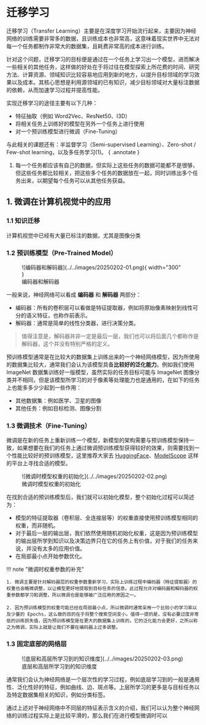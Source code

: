 # 迁移学习

迁移学习（Transfer Learning）主要是在深度学习开始流行起来，主要因为神经网络的训练需要非常多的数据，且训练成本也非常高，这意味着现实世界中无法对每一个任务都制作非常大的数据集，且耗费非常高的成本进行训练。

针对这个问题，迁移学习的目标便是通过在一个任务上学习出一个模型，进而解决一些相关的其他任务，这样做的好处在于将过往在模型探索上所花费的时间、研究方法、计算资源、领域知识比较容易地应用到新的地方，以提升目标领域的学习效果以及成本。其核心思想是利用源领域的已有知识，减少目标领域对大量标注数据的依赖，从而加速学习过程并提高性能。

实现迁移学习的途径主要有以下几种：

- 特征抽取（例如 Word2Vec、ResNet50、I3D）
- 将相关任务上训练好的模型在另外一个任务上进行使用
- 对一个预训练模型进行微调（Fine-Tuning）

与此相关的课题还有：半监督学习（Semi-supervised Learning）、Zero-shot / Few-shot learning，以及多任务学习(1)。
{ .annotate }

1. 每一个任务都应该有自己的数据，但实际上这些任务的数据可能都不是很够，但这些任务都比较相关，把这些多个任务的数据放在一起，同时训练出多个任务出来，以期望每个任务可以从其他任务获益。

## 1. 微调在计算机视觉中的应用

### 1.1 知识迁移

计算机视觉中已经有大量已标注的数据，尤其是图像分类


### 1.2 预训练模型（Pre-Trained Model）

<figure markdown="span">
![编码器和解码器](../../images/20250202-01.png){ width="300" }
<figcaption>编码器和解码器</figcaption>
</figure>

一般来说，神经网络可以看成 **编码器** 和 **解码器** 两部分：

- 编码器：所有的卷积层可以看做是特征提取器，例如将原始像素映射到线性可分的语义特征，也称作前表示。
- 解码器：通常是简单的线性分类器，进行决策分类。

> 值得注意是，解码器并非一定是最后一层，我们也可以将后面几个都称作是解码器，这个并没有特别严格的定义。


预训练模型通常是在比较大的数据集上训练出来的一个神经网络模型，因为所使用的数据集比较大，通常我们会认为该模型具备**比较好的泛化能力**。例如我们使用 ImageNet 数据集训练好一版模型，虽然实际的任务目标可能与 ImageNet 图像分类并不相同，但是该模型所学习的对于像素等处理能力也是通用的，在如下的任务上也能多多少少起到一些作用：

- 其他数据集：例如医学、卫星的图像
- 其他任务：例如目标检测、图像分割

### 1.3 微调技术（Fine-Tuning）

微调是在新的任务上重新训练一个模型，新模型的架构需要与预训练模型保持一致，如果想要在我们的任务上通过微调预训练模型获得较好的效果，则需要找到一个性能比较好的预训练模型，这里推荐大家去 [HuggingFace](https://huggingface.co)、[ModelScope](https://www.modelscope.cn/home) 这样的平台上寻找合适的模型。


<figure markdown="span">
![微调时模型权重的初始化](../../images/20250202-02.png)
<figcaption>微调时模型权重的初始化</figcaption>
</figure>


在找到合适的预训练模型后，我们就可以初始化模型，整个初始化过程可以简述为：

- 模型的特征提取器（卷积层、全连接层等）的权重直接使用预训练模型相同的权重，而非随机。
- 对于最后一层的输出层，我们依然使用随机初始化权重，这是因为预训练模型的输出层所学到知识以及决策边界只在它的任务上有价值，对于我们的任务来说，并没有太多的应用价值。
- 在局部最小点开始参数优化。

!!! note "微调时权重参数的补充"

    1. 微调主要是针对解码器层的权重参数重新学习，实际上训练过程中编码器（特征提取器）的权重也会略微调整，以让模型更好地提取到目标任务的信息。此过程允许对编码器和解码器的权重参数都学习和调整，所以微调也是能够被广泛应用的原因之一。

    2. 因为预训练模型的权重可能已经在局部最小点，所以微调时通常采用一个比较小的学习率以及少量的 Epochs，这么做的目的在于将整个搜索空间变小。值得一提的是，没有必要过度非常低的训练损失值，因为预训练模型是在更大的数据集上训练的，它的泛化能力会更好，之所以称之为微调，实际上就是让我们不要在编码器上过多调整。

### 1.3 固定底部的网络层

<figure markdown="span">
![底层和高层所学习到的知识维度](../../images/20250202-03.png)
<figcaption>底层和高层所学习到的知识维度</figcaption>
</figure>

通常我们会认为神经网络是一个层次性的学习过程，例如底层学习到的一般是通用性、泛化性好的特征，例如曲线、边、斑点等。上层所学习的更多是与目标任务以及特定数据集相关的知识，例如分类标签。

通过上述对于神经网络中不同层的特征表示含义的介绍，我们可以认为整个神经网络的训练过程实际上是比较平滑的，那么我们在进行模型微调时可以




